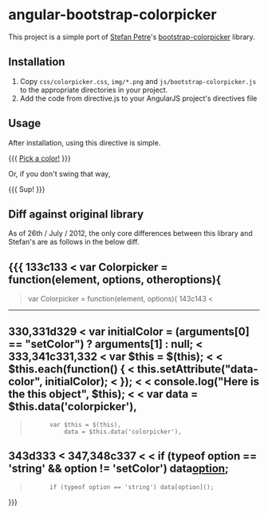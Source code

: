 # angular-bootstrap-colorpicker

This project is a simple port of [Stefan Petre](http://www.eyecon.ro/)'s
[bootstrap-colorpicker](http://www.eyecon.ro/bootstrap-colorpicker/) library.

## Installation

 1. Copy `css/colorpicker.css`, `img/*.png` and `js/bootstrap-colorpicker.js`
    to the appropriate directories in your project.
 2. Add the code from directive.js to your AngularJS project's directives file

## Usage

After installation, using this directive is simple.

{{{
    <a href="" class="btn" colorpicker>Pick a color!</a>
}}}

Or, if you don't swing that way,

{{{
    <colorpicker class="btn">Sup!</colorpicker>
}}}


## Diff against original library

As of 26th / July / 2012, the only core differences between this library and
Stefan's are as follows in the below diff.

{{{
133c133
<   var Colorpicker = function(element, options, otheroptions){
---
>   var Colorpicker = function(element, options){
143c143
< 
---
>       
330,331d329
<       var initialColor = (arguments[0] == "setColor") ? arguments[1] : null;
< 
333,341c331,332
<           var $this = $(this);
< 
<           $this.each(function() {
<               this.setAttribute("data-color", initialColor);
<           });
< 
<           console.log("Here is the this object", $this);
< 
<           var data = $this.data('colorpicker'),
---
>           var $this = $(this),
>               data = $this.data('colorpicker'),
343d333
< 
347,348c337
< 
<           if (typeof option == 'string' && option != 'setColor') data[option]();
---
>           if (typeof option == 'string') data[option]();
}}}


